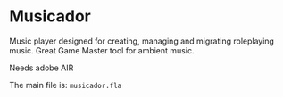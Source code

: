 Musicador
=========

Music player designed for creating, managing and migrating roleplaying music. Great Game Master tool for ambient music.

Needs adobe AIR

The main file is: `musicador.fla`
